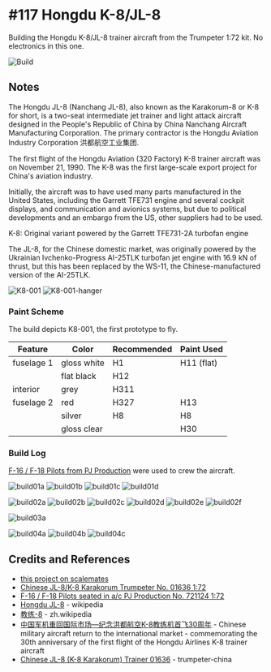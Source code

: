 # #117 Hongdu K-8/JL-8

Building the Hongdu K-8/JL-8 trainer aircraft from the Trumpeter 1:72 kit. No electronics in this one.

![Build](./assets/JL8_build.jpg?raw=true)

## Notes

The Hongdu JL-8 (Nanchang JL-8), also known as the Karakorum-8 or K-8 for short, is a two-seat intermediate jet trainer and light attack aircraft designed in the People's Republic of China by China Nanchang Aircraft Manufacturing Corporation. The primary contractor is the Hongdu Aviation Industry Corporation 洪都航空工业集团.

The first flight  of the Hongdu Aviation (320 Factory) K-8 trainer aircraft was on November 21, 1990. The K-8 was the first large-scale export project for China's aviation industry.

Initially, the aircraft was to have used many parts manufactured in the United States, including the Garrett TFE731 engine and several cockpit displays, and communication and avionics systems, but due to political developments and an embargo from the US, other suppliers had to be used.

K-8: Original variant powered by the Garrett TFE731-2A turbofan engine

The JL-8, for the Chinese domestic market, was originally powered by the Ukrainian Ivchenko-Progress AI-25TLK turbofan jet engine with 16.9 kN of thrust, but this has been replaced by the WS-11, the Chinese-manufactured version of the AI-25TLK.

![K8-001](./assets/K8-001.jpg)
![K8-001-hanger](./assets/K8-001-hanger.jpg)

### Paint Scheme

The build depicts K8-001, the first prototype to fly.

| Feature               | Color                | Recommended | Paint Used |
|-----------------------|----------------------|-------------|------------|
| fuselage 1            | gloss white          | H1          | H11 (flat) |
|                       | flat black           | H12         |            |
| interior              | grey                 | H311        |            |
| fuselage 2            | red                  | H327        | H13        |
|                       | silver               | H8          | H8         |
|                       | gloss clear          |             | H30        |

### Build Log

[F-16 / F-18 Pilots from PJ Production](https://www.scalemates.com/kits/pj-production-721124-f-16-f-18-pilots--165456) were used to crew the aircraft.

![build01a](./assets/build01a.jpg?raw=true)
![build01b](./assets/build01b.jpg?raw=true)
![build01c](./assets/build01c.jpg?raw=true)
![build01d](./assets/build01d.jpg?raw=true)

![build02a](./assets/build02a.jpg?raw=true)
![build02b](./assets/build02b.jpg?raw=true)
![build02c](./assets/build02c.jpg?raw=true)
![build02d](./assets/build02d.jpg?raw=true)
![build02e](./assets/build02e.jpg?raw=true)
![build02f](./assets/build02f.jpg?raw=true)

![build03a](./assets/build03a.jpg?raw=true)

![build04a](./assets/build04a.jpg?raw=true)
![build04b](./assets/build04b.jpg?raw=true)
![build04c](./assets/build04c.jpg?raw=true)

## Credits and References

* [this project on scalemates](https://www.scalemates.com/profiles/mate.php?id=74137&p=projects&project=175324)
* [Chinese JL-8/K-8 Karakorum Trumpeter No. 01636 1:72](https://www.scalemates.com/kits/trumpeter-01636-chinese-jl-8-k-8-karakorum--166713)
* [F-16 / F-18 Pilots seated in a/c PJ Production No. 721124 1:72](https://www.scalemates.com/kits/pj-production-721124-f-16-f-18-pilots--165456)
* [Hongdu JL-8](https://en.wikipedia.org/wiki/Hongdu_JL-8) - wikipedia
* [教练-8](https://zh.wikipedia.org/wiki/%E6%95%99%E7%BB%83-8) - zh.wikipedia
* [中国军机重回国际市场—纪念洪都航空K-8教练机首飞30周年](https://new.qq.com/rain/a/20201122A0DQVL00) - Chinese military aircraft return to the international market - commemorating the 30th anniversary of the first flight of the Hongdu Airlines K-8 trainer aircraft
* [Chinese JL-8 (K-8 Karakorum) Trainer 01636](http://www.trumpeter-china.com/index.php?g=home&m=product&a=show&id=1637&l=en) - trumpeter-china
